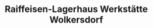---
title: "Raiffeisen-Lagerhaus Werkstätte Wolkersdorf"
url: /wolkersdorf-im-weinviertel/raiffeisen-lagerhaus-werkstaette-wolkersdorf/
shop: Autowerkstatt
---